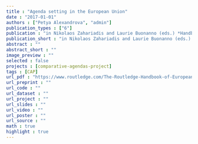 ```yaml
---
title : "Agenda setting in the European Union"
date : "2017-01-01"
authors : ["Petya Alexandrova", "admin"]
publication_types : ["6"]
publication : "in Nikolaos Zahariadis and Laurie Buonanno (eds.) *Handbook of European Public Policy*, London: Routledge, pp. 288--299"
publication_short : "in Nikolaos Zahariadis and Laurie Buonanno (eds.) *Handbook of European Public Policy*, London: Routledge, pp. 288--299"
abstract : ""
abstract_short : ""
image_preview : ""
selected : false
projects : [comparative-agendas-project]
tags : [CAP]
url_pdf : "https://www.routledge.com/The-Routledge-Handbook-of-European-Public-Policy/Zahariadis-Buonanno/p/book/9780367500139"
url_preprint : ""
url_code : ""
url_dataset : ""
url_project : ""
url_slides : ""
url_video : ""
url_poster : ""
url_source : ""
math : true
highlight : true
---
```

